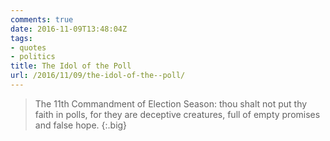 ```yaml
---
comments: true
date: 2016-11-09T13:48:04Z
tags:
- quotes
- politics
title: The Idol of the Poll
url: /2016/11/09/the-idol-of-the--poll/
---
```


>The 11th Commandment of Election Season: thou shalt not put thy faith in polls, for they are deceptive creatures, full of empty promises and false hope.
{:.big}

